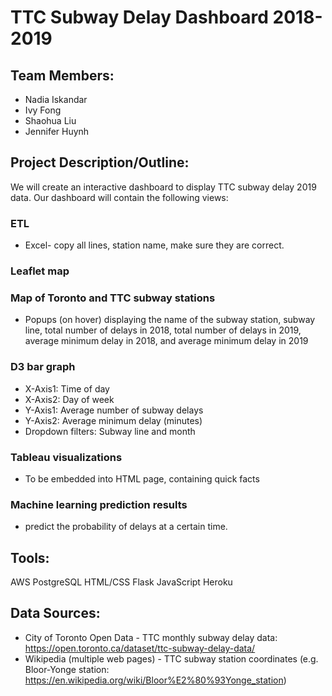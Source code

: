 # TTC Subway Delay Dashboard 2018-2019

## Team Members:
- Nadia Iskandar
- Ivy Fong
- Shaohua Liu
- Jennifer Huynh

## Project Description/Outline:
We will create an interactive dashboard to display TTC subway delay 2019 data. Our dashboard will contain the following views:

### ETL
- Excel- copy all lines, station name, make sure they are correct. 
### Leaflet map
### Map of Toronto and TTC subway stations
- Popups (on hover) displaying the name of the subway station, subway line, total number of delays in 2018, total number of delays in 2019, average minimum delay in 2018, and average minimum delay in 2019
### D3 bar graph
- X-Axis1: Time of day 
- X-Axis2: Day of week 
- Y-Axis1: Average number of subway delays 
- Y-Axis2: Average minimum delay (minutes)
- Dropdown filters: Subway line and month
### Tableau visualizations
- To be embedded into HTML page, containing quick facts
### Machine learning prediction results
- predict the probability of delays at a certain time. 

## Tools:
AWS PostgreSQL
HTML/CSS
Flask
JavaScript
Heroku

## Data Sources: 
- City of Toronto Open Data - TTC monthly subway delay data: https://open.toronto.ca/dataset/ttc-subway-delay-data/
- Wikipedia (multiple web pages) - TTC subway station coordinates (e.g. Bloor-Yonge station: https://en.wikipedia.org/wiki/Bloor%E2%80%93Yonge_station)
